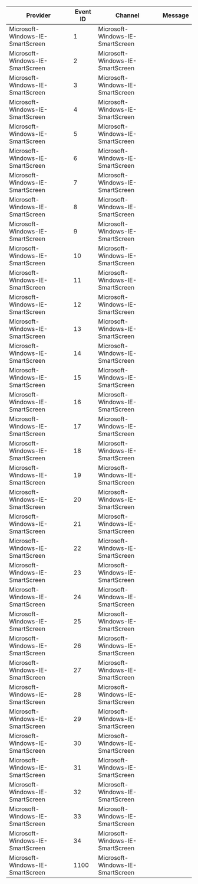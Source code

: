 Provider                          |  Event ID  |  Channel                           |  Message
----------------------------------|------------|------------------------------------|---------
Microsoft-Windows-IE-SmartScreen  |  1         |  Microsoft-Windows-IE-SmartScreen  |
Microsoft-Windows-IE-SmartScreen  |  2         |  Microsoft-Windows-IE-SmartScreen  |
Microsoft-Windows-IE-SmartScreen  |  3         |  Microsoft-Windows-IE-SmartScreen  |
Microsoft-Windows-IE-SmartScreen  |  4         |  Microsoft-Windows-IE-SmartScreen  |
Microsoft-Windows-IE-SmartScreen  |  5         |  Microsoft-Windows-IE-SmartScreen  |
Microsoft-Windows-IE-SmartScreen  |  6         |  Microsoft-Windows-IE-SmartScreen  |
Microsoft-Windows-IE-SmartScreen  |  7         |  Microsoft-Windows-IE-SmartScreen  |
Microsoft-Windows-IE-SmartScreen  |  8         |  Microsoft-Windows-IE-SmartScreen  |
Microsoft-Windows-IE-SmartScreen  |  9         |  Microsoft-Windows-IE-SmartScreen  |
Microsoft-Windows-IE-SmartScreen  |  10        |  Microsoft-Windows-IE-SmartScreen  |
Microsoft-Windows-IE-SmartScreen  |  11        |  Microsoft-Windows-IE-SmartScreen  |
Microsoft-Windows-IE-SmartScreen  |  12        |  Microsoft-Windows-IE-SmartScreen  |
Microsoft-Windows-IE-SmartScreen  |  13        |  Microsoft-Windows-IE-SmartScreen  |
Microsoft-Windows-IE-SmartScreen  |  14        |  Microsoft-Windows-IE-SmartScreen  |
Microsoft-Windows-IE-SmartScreen  |  15        |  Microsoft-Windows-IE-SmartScreen  |
Microsoft-Windows-IE-SmartScreen  |  16        |  Microsoft-Windows-IE-SmartScreen  |
Microsoft-Windows-IE-SmartScreen  |  17        |  Microsoft-Windows-IE-SmartScreen  |
Microsoft-Windows-IE-SmartScreen  |  18        |  Microsoft-Windows-IE-SmartScreen  |
Microsoft-Windows-IE-SmartScreen  |  19        |  Microsoft-Windows-IE-SmartScreen  |
Microsoft-Windows-IE-SmartScreen  |  20        |  Microsoft-Windows-IE-SmartScreen  |
Microsoft-Windows-IE-SmartScreen  |  21        |  Microsoft-Windows-IE-SmartScreen  |
Microsoft-Windows-IE-SmartScreen  |  22        |  Microsoft-Windows-IE-SmartScreen  |
Microsoft-Windows-IE-SmartScreen  |  23        |  Microsoft-Windows-IE-SmartScreen  |
Microsoft-Windows-IE-SmartScreen  |  24        |  Microsoft-Windows-IE-SmartScreen  |
Microsoft-Windows-IE-SmartScreen  |  25        |  Microsoft-Windows-IE-SmartScreen  |
Microsoft-Windows-IE-SmartScreen  |  26        |  Microsoft-Windows-IE-SmartScreen  |
Microsoft-Windows-IE-SmartScreen  |  27        |  Microsoft-Windows-IE-SmartScreen  |
Microsoft-Windows-IE-SmartScreen  |  28        |  Microsoft-Windows-IE-SmartScreen  |
Microsoft-Windows-IE-SmartScreen  |  29        |  Microsoft-Windows-IE-SmartScreen  |
Microsoft-Windows-IE-SmartScreen  |  30        |  Microsoft-Windows-IE-SmartScreen  |
Microsoft-Windows-IE-SmartScreen  |  31        |  Microsoft-Windows-IE-SmartScreen  |
Microsoft-Windows-IE-SmartScreen  |  32        |  Microsoft-Windows-IE-SmartScreen  |
Microsoft-Windows-IE-SmartScreen  |  33        |  Microsoft-Windows-IE-SmartScreen  |
Microsoft-Windows-IE-SmartScreen  |  34        |  Microsoft-Windows-IE-SmartScreen  |
Microsoft-Windows-IE-SmartScreen  |  1100      |  Microsoft-Windows-IE-SmartScreen  |